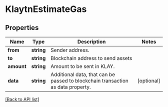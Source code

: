 # KlaytnEstimateGas

## Properties

Name | Type | Description | Notes
------------ | ------------- | ------------- | -------------
**from** | **string** | Sender address. |
**to** | **string** | Blockchain address to send assets |
**amount** | **string** | Amount to be sent in KLAY. |
**data** | **string** | Additional data, that can be passed to blockchain transaction as data property. | [optional]

[[Back to API list]](../../README.md#api-endpoints)
